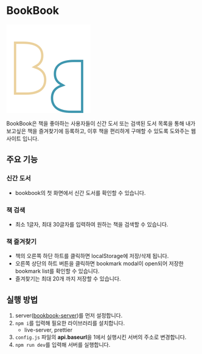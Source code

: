 # BookBook

![로고](./src/assets/images/logo.svg)

BookBook은 책을 좋아하는 사용자들이 신간 도서 또는 검색된 도서 목록을 통해 내가 보고싶은 책을 즐겨찾기에 등록하고, 이후 책을 편리하게 구매할 수 있도록 도와주는 웹사이트 입니다.

## 주요 기능

### 신간 도서

- bookbook의 첫 화면에서 신간 도서를 확인할 수 있습니다.

### 책 검색

- 최소 1글자, 최대 30글자를 입력하여 원하는 책을 검색할 수 있습니다.

### 책 즐겨찾기

- 책의 오른쪽 하단 하트를 클릭하면 localStorage에 저장/삭제 됩니다.
- 오른쪽 상단의 하트 버튼을 클릭하면 bookmark modal이 open되어 저장한 bookmark list를 확인할 수 있습니다.
- 즐겨찾기는 최대 20개 까지 저장할 수 있습니다.

## 실행 방법

1. server([bookbook-server](https://github.com/ppyom/bookbook-server))를 먼저 설정합니다.
2. `npm i`를 입력해 필요한 라이브러리를 설치합니다.
   - live-server, prettier
3. `config.js` 파일의 **api.baseurl**을 1에서 실행시킨 서버의 주소로 변경합니다.
4. `npm run dev`를 입력해 서버를 실행합니다.
